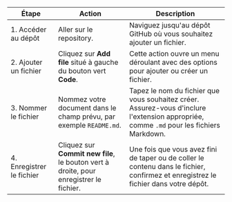 | Étape                           | Action                                                                                     | Description |
|---------------------------------|--------------------------------------------------------------------------------------------|-------------|
| 1. Accéder au dépôt             | Aller sur le repository.                                                                   | Naviguez jusqu'au dépôt GitHub où vous souhaitez ajouter un fichier. |
| 2. Ajouter un fichier           | Cliquez sur **Add file** situé à gauche du bouton vert **Code**.                           | Cette action ouvre un menu déroulant avec des options pour ajouter ou créer un fichier. |
| 3. Nommer le fichier            | Nommez votre document dans le champ prévu, par exemple `README.md`.                        | Tapez le nom du fichier que vous souhaitez créer. Assurez-vous d'inclure l'extension appropriée, comme `.md` pour les fichiers Markdown. |
| 4. Enregistrer le fichier       | Cliquez sur **Commit new file**, le bouton vert à droite, pour enregistrer le fichier.     | Une fois que vous avez fini de taper ou de coller le contenu dans le fichier, confirmez et enregistrez le fichier dans votre dépôt. |
